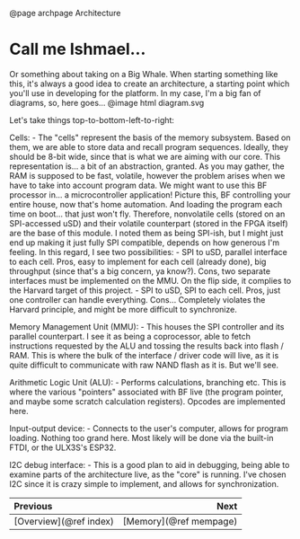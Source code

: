 @page archpage Architecture

# Call me Ishmael...
Or something about taking on a Big Whale. When starting something like this, it's always a good idea to create an architecture, 
a starting point which you'll use in developing for the platform. In my case, I'm a big fan of diagrams, so, here goes...
@image html diagram.svg

Let's take things top-to-bottom-left-to-right:

Cells: 
    - The "cells" represent the basis of the memory subsystem. Based on them, we are able to store data and recall program sequences. 
Ideally, they should be 8-bit wide, since that is what we are aiming with our core. This representation is... a bit of an abstraction, 
granted. As you may gather, the RAM is supposed to be fast, volatile, however the problem arises when we have to take into account program 
data. We might want to use this BF processor in... a microcontroller application! Picture this, BF controlling your entire house, now that's home automation. And loading the program each time on boot... that just won't fly. Therefore, nonvolatile cells (stored on an SPI-accessed uSD) and their volatile counterpart (stored in the FPGA itself) are the base of this module. I noted them as being SPI-ish, but I might just end up making it just fully SPI compatible, depends on how generous I'm feeling. 
In this regard, I see two possibilities:
      - SPI to uSD, parallel interface to each cell. Pros, easy to implement for each cell (already done), big throughput (since that's a 
      big concern, ya know?). Cons, two separate interfaces must be implemented on the MMU. On the flip side, it complies to the Harvard 
      target of this project.
      - SPI to uSD, SPI to each cell. Pros, just one controller can handle everything. Cons... Completely violates the Harvard principle, 
      and might be more difficult to synchronize.

Memory Management Unit (MMU): 
    - This houses the SPI controller and its parallel counterpart. I see it as being a coprocessor, able to fetch instructions requested by 
    the ALU and tossing the results back into flash / RAM. This is where the bulk of the interface / driver code will live, as it is quite 
    difficult to communicate with raw NAND flash as it is. But we'll see. 

Arithmetic Logic Unit (ALU): 
    - Performs calculations, branching etc. This is where the various "pointers" associated with BF live (the program pointer, and maybe 
    some scratch calculation registers). Opcodes are implemented here. 

Input-output device: 
    - Connects to the user's computer, allows for program loading. Nothing too grand here. Most likely will be done via the built-in FTDI, or
    the ULX3S's ESP32. 

I2C debug interface: 
    - This is a good plan to aid in debugging, being able to examine parts of the architecture live, as the "core" is running. I've chosen 
    I2C since it is crazy simple to implement, and allows for synchronization.

<div class="section_buttons">
 
| Previous                  |                              Next |
|:--------------------------|----------------------------------:|
| [Overview](@ref index)    | [Memory](@ref mempage)            |
 
</div>